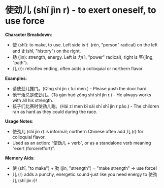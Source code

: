 # **使劲儿 (shǐ jìn r) - to exert oneself, to use force**

**Character Breakdown**:  
- 使 (shǐ): to make, to use. Left side is 亻(rén, "person" radical) on the left and 史(shǐ, "history") on the right.  
- 劲 (jìn): strength, energy. Left is 力(lì, "power" radical), right is 巠(jīng, “path”).  
- 儿 (r): retroflex ending, often adds a colloquial or northern flavor.

**Examples**:  
- 请使劲儿推门。(Qǐng shǐ jìn r tuī mén.) - Please push the door hard.  
- 他干活总是使劲儿。(Tā gàn huó zǒng shì shǐ jìn r.) - He always works with all his strength.  
- 孩子们比赛时使劲儿跑。(Hái zi men bǐ sài shí shǐ jìn r pǎo.) - The children ran as hard as they could during the race.

**Usage Notes**:  
- 使劲儿 (shǐ jìn r) is informal; northern Chinese often add 儿 (r) for colloquial flavor.  
- Used as an action: “使劲儿 + verb”, or as a standalone verb meaning “exert (force/effort)”.

**Memory Aids**:  
- 使 (shǐ, "to make") + 劲 (jìn, "strength") = "make strength" → use force!  
- 儿 (r) adds a punchy, energetic sound-just like you need energy to 使劲儿 (shǐ jìn r)!